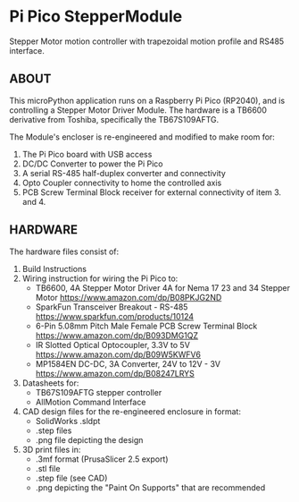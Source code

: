 # Pi Pico StepperModule
Stepper Motor motion controller with trapezoidal motion profile and RS485 interface.

## ABOUT

This microPython application runs on a Raspberry Pi Pico (RP2040), and is controlling a Stepper Motor Driver Module. The hardware is a TB6600 derivative from Toshiba, specifically the TB67S109AFTG.

The Module's encloser is re-engineered and modified to make room for:
1. The Pi Pico board with USB access
2. DC/DC Converter to power the Pi Pico
3. A serial RS-485 half-duplex converter and connectivity
4. Opto Coupler connectivity to home the controlled axis
5. PCB Screw Terminal Block receiver for external connectivity of item 3. and 4.


## HARDWARE

The hardware files consist of:
1. Build Instructions
2. Wiring instruction for wiring the Pi Pico to:
	- TB6600, 4A Stepper Motor Driver 4A for Nema 17 23 and 34 Stepper Motor
      https://www.amazon.com/dp/B08PKJG2ND
	- SparkFun Transceiver Breakout - RS-485
      https://www.sparkfun.com/products/10124
	- 6-Pin 5.08mm Pitch Male Female PCB Screw Terminal Block
      https://www.amazon.com/dp/B093DMG1QZ
	- IR Slotted Optical Optocoupler, 3.3V to 5V
      https://www.amazon.com/dp/B09W5KWFV6
    - MP1584EN DC-DC, 3A Converter, 24V to 12V - 3V
      https://www.amazon.com/dp/B08247LRYS
3. Datasheets for:
	- TB67S109AFTG stepper controller
	- AllMotion Command Interface
4. CAD design files for the re-engineered enclosure in format:
	- SolidWorks .sldpt
	- .step files
	- .png file depicting the design
5. 3D print files in:
	- .3mf format (PrusaSlicer 2.5 export)
	- .stl file
	- .step file (see CAD)
	- .png depicting the "Paint On Supports" that are recommended
	
